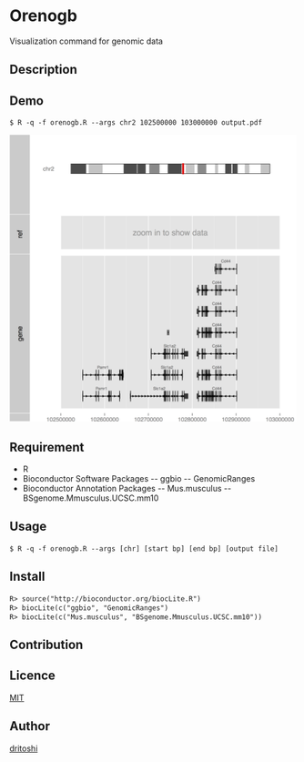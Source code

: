 Orenogb
====

Visualization command for genomic data

## Description


## Demo

    $ R -q -f orenogb.R --args chr2 102500000 103000000 output.pdf

![demo](demo.png)

## Requirement
- R
- Bioconductor Software Packages
-- ggbio
-- GenomicRanges
- Bioconductor Annotation Packages
-- Mus.musculus
-- BSgenome.Mmusculus.UCSC.mm10

## Usage

    $ R -q -f orenogb.R --args [chr] [start bp] [end bp] [output file]

## Install

    R> source("http://bioconductor.org/biocLite.R")
    R> biocLite(c("ggbio", "GenomicRanges")
    R> biocLite(c("Mus.musculus", "BSgenome.Mmusculus.UCSC.mm10"))

## Contribution

## Licence

[MIT](https://github.com/dritoshi/tool/blob/master/LICENCE)

## Author

[dritoshi](https://github.com/dritoshi)
